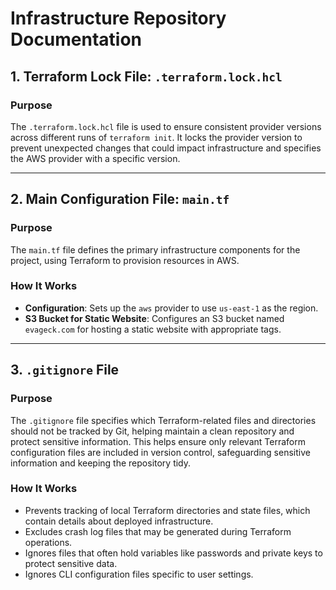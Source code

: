 # Infrastructure Repository Documentation

## 1. Terraform Lock File: `.terraform.lock.hcl`

### Purpose
The `.terraform.lock.hcl` file is used to ensure consistent provider versions across different runs of `terraform init`. It locks the provider version to prevent unexpected changes that could impact infrastructure and specifies the AWS provider with a specific version.


---

## 2. Main Configuration File: `main.tf`

### Purpose
The `main.tf` file defines the primary infrastructure components for the project, using Terraform to provision resources in AWS.

### How It Works
- **Configuration**: Sets up the `aws` provider to use `us-east-1` as the region.
- **S3 Bucket for Static Website**: Configures an S3 bucket named `evageck.com` for hosting a static website with appropriate tags.

---

## 3. `.gitignore` File

### Purpose
The `.gitignore` file specifies which Terraform-related files and directories should not be tracked by Git, helping maintain a clean repository and protect sensitive information. This helps ensure only relevant Terraform configuration files are included in version control, safeguarding sensitive information and keeping the repository tidy.

### How It Works
- Prevents tracking of local Terraform directories and state files, which contain details about deployed infrastructure.
- Excludes crash log files that may be generated during Terraform operations.
- Ignores files that often hold variables like passwords and private keys to protect sensitive data.
- Ignores CLI configuration files specific to user settings.

